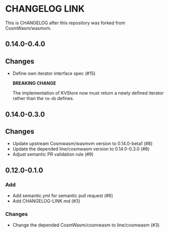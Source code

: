 # CHANGELOG LINK
This is CHANGELOG after this repository was forked from CosmWasm/wasmvm.

## 0.14.0-0.4.0
## Changes
- Define own iterator interface spec (#15)

  **BREAKING CHANGE**

  The implementation of KVStore now must return a newly defined iterator rather than the `tm-db` defines.


## 0.14.0-0.3.0
## Changes
- Update upstream Cosmwasm/wasmvm version to 0.14.0-beta1 (#8)
- Update the depended line/cosmwasm version to 0.14.0-0.3.0 (#8)
- Adjust semantic PR validation rule (#9)

## 0.12.0-0.1.0
### Add
- Add semantic.yml for semantic pull request (#6)
- Add CHANGELOG-LINK.md (#3)

### Changes
- Change the depended CosmWasm/cosmwasm to line/cosmwasm (#3)
